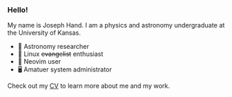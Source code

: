 ### Hello!

My name is Joseph Hand. I am a physics and astronomy undergraduate at the University of Kansas.

- 🔭 Astronomy researcher
- 🐧 Linux ~~evangelist~~ enthusiast
- 📝 Neovim user
- 🖥️ Amatuer system administrator

Check out my [CV](https://github.com/josephhand/CV/blob/main/cv.pdf) to learn more about me and my work.
